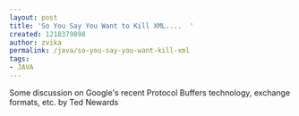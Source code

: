 ```yaml
---
layout: post
title: 'So You Say You Want to Kill XML....  '
created: 1218379898
author: zvika
permalink: /java/so-you-say-you-want-kill-xml
tags:
- JAVA
---
```

<p>Some discussion on Google's recent Protocol Buffers technology, exchange formats, etc. by Ted Newards</p>
